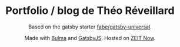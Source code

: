 <!-- markdownlint-disable MD033 -->

<div align="center">

# Portfolio / blog de Théo Réveillard

Based on the gatsby starter [fabe/gatsby-universal](https://github.com/fabe/gatsby-universal).

Made with [Bulma](https://bulma.io) and [GatsbyJS](https://gatsbyjs.org). Hosted on [ZEIT Now](https://zeit.co/now).

</div>
